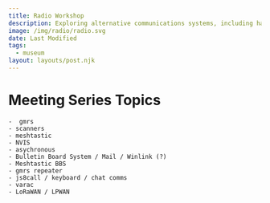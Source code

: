```yaml
---
title: Radio Workshop
description: Exploring alternative communications systems, including ham radio.
image: /img/radio/radio.svg
date: Last Modified 
tags:
  - museum
layout: layouts/post.njk
---
```


# Meeting Series Topics

    -  gmrs
	- scanners
	- meshtastic
	- NVIS
	- asychronous
	- Bulletin Board System / Mail / Winlink (?)
	- Meshtastic BBS
	- gmrs repeater
	- js8call / keyboard / chat comms
	- varac
	- LoRaWAN / LPWAN




